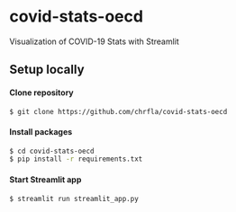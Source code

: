 # covid-stats-oecd
Visualization of COVID-19 Stats with Streamlit 

## Setup locally

#### Clone repository

```bash
$ git clone https://github.com/chrfla/covid-stats-oecd
```

#### Install packages

```bash
$ cd covid-stats-oecd
$ pip install -r requirements.txt
```

#### Start Streamlit app

```bash
$ streamlit run streamlit_app.py
```

